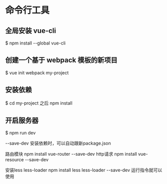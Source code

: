 # 命令行工具

## 全局安装 vue-cli

$ npm install --global vue-cli

## 创建一个基于 webpack 模板的新项目

$ vue init webpack my-project

## 安装依赖

$ cd my-project 之后 npm install

## 开启服务器

$ npm run dev

--save-dev 安装依赖时，可以自动跟新package.json

路由模块 npm install vue-router --save-dev http请求 npm install vue-resource --save-dev

安装less less-loader npm install less less-loader --save-dev 运行指令就可以使用

